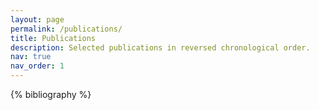 ```yaml
---
layout: page
permalink: /publications/
title: Publications
description: Selected publications in reversed chronological order.
nav: true
nav_order: 1
---
```


<!-- _pages/publications.md -->
<div class="publications">

{% bibliography %}

</div>
